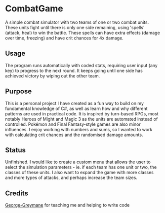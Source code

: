 # CombatGame
A simple combat simulator with two teams of one or two combat units. These units fight until there is only one side remaining, using 'spells' (attack, heal) to win the battle. These spells can have extra effects (damage over time, freezing) and have crit chances for 4x damage.

## Usage
The program runs automatically with coded stats, requiring user input (any key) to progress to the next round. It keeps going until one side has achieved victory by wiping out the other team.

## Purpose
This is a personal project I have created as a fun way to build on my fundamental knowledge of C#, as well as learn how and why different patterns are used in practical code. It is inspired by turn-based RPGs, most notably Heroes of Might and Magic 3 as the units are automated instead of controlled. Pokémon and Final Fantasy-style games are also minor influences. I enjoy working with numbers and sums, so I wanted to work with calculating crit chances and the randomised damage amounts.

## Status
Unfinished. I would like to create a custom menu that allows the user to select the simulation parameters - ie. if each team has one unit or two, the classes of these units. I also want to expand the game with more classes and more types of attacks, and perhaps increase the team sizes.

## Credits
[George-Greymane](https://github.com/George-Greymane) for teaching me and helping to write code
